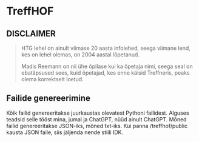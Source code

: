 # TreffHOF

## DISCLAIMER

> HTG lehel on ainult viimase 20 aasta infolehed, seega viimane lend, kes on lehel olemas, on 2004 aastal lõpetanud. 
> 
> Madis Reemann on nii ühe õpilase kui ka õpetaja nimi, seega seal on ebatäpsused sees, kuid õpetajad, kes enne käisid Treffneris, peaks olema korrektselt loetud. 

## Failide genereerimine
Kõik failid genereeritakse juurkaustas olevatest Pythoni failidest. Alguses teadsid selle tööst mina, jumal ja ChatGPT, nüüd ainult ChatGPT. Mõned failid genereeritakse JSON-iks, mõned txt-iks. Kui panna /treffhof/public kausta JSON faile, siis jäljenda nende stiili IDK.
